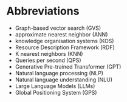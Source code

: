 # Abbreviations
- Graph-based vector search (GVS)
- approximate nearest neighbor (ANN)
- knowledge organisation systems (KOS)
- Resource Description Framework (RDF) 
- K nearest neighbors (KNN)
- Queries per second (QPS)
- Generative Pre-trained Transformer (GPT)
- Natural language processing (NLP)
- Natural language understanding (NLU) 
- Large Language Models (LLMs)
- Global Positioning System (GPS) 